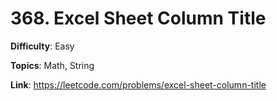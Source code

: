 # 368. Excel Sheet Column Title

**Difficulty**: Easy

**Topics**: Math, String

**Link**: https://leetcode.com/problems/excel-sheet-column-title
